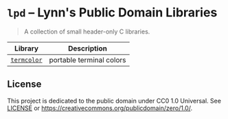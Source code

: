 # `lpd` &ndash; Lynn's Public Domain Libraries
> A collection of small header-only C libraries.

| Library                                | Description              |
| -------------------------------------- | ------------------------ |
| [`termcolor`](include/lpd/termcolor.h) | portable terminal colors |

## License

This project is dedicated to the public domain under CC0 1.0 Universal. See
[LICENSE](./LICENSE) or <https://creativecommons.org/publicdomain/zero/1.0/>.
